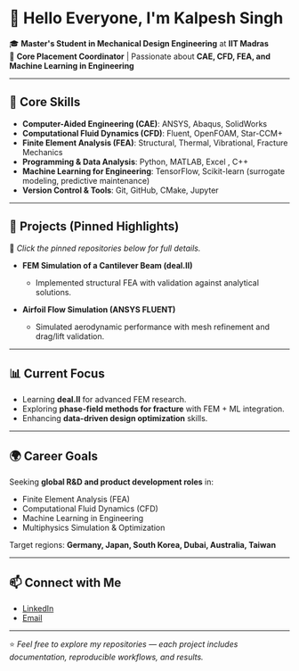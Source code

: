 # 👋 Hello Everyone, I'm Kalpesh Singh  

🎓 **Master's Student in Mechanical Design Engineering** at **IIT Madras**  
📌 **Core Placement Coordinator** | Passionate about **CAE, CFD, FEA, and Machine Learning in Engineering**  

---

## 🔧 Core Skills
- **Computer-Aided Engineering (CAE)**: ANSYS, Abaqus, SolidWorks  
- **Computational Fluid Dynamics (CFD)**: Fluent, OpenFOAM, Star-CCM+  
- **Finite Element Analysis (FEA)**: Structural, Thermal, Vibrational, Fracture Mechanics  
- **Programming & Data Analysis**: Python, MATLAB, Excel , C++ 
- **Machine Learning for Engineering**: TensorFlow, Scikit-learn (surrogate modeling, predictive maintenance)  
- **Version Control & Tools**: Git, GitHub, CMake, Jupyter  

---

## 🚀 Projects (Pinned Highlights)
📌 *Click the pinned repositories below for full details.*  

- **FEM Simulation of a Cantilever Beam (deal.II)**  
  - Implemented structural FEA with validation against analytical solutions.  

- **Airfoil Flow Simulation (ANSYS FLUENT)**  
  - Simulated aerodynamic performance with mesh refinement and drag/lift validation.  


---

## 📊 Current Focus
- Learning **deal.II** for advanced FEM research.  
- Exploring **phase-field methods for fracture** with FEM + ML integration.  
- Enhancing **data-driven design optimization** skills.  

---

## 🌍 Career Goals
Seeking **global R&D and product development roles** in:  
- Finite Element Analysis (FEA)  
- Computational Fluid Dynamics (CFD)  
- Machine Learning in Engineering  
- Multiphysics Simulation & Optimization  

Target regions: **Germany, Japan, South Korea, Dubai, Australia, Taiwan**  

---

## 📫 Connect with Me
- [LinkedIn](https://www.linkedin.com/in/kalpeshiitm/)  
- [Email](mailto:me24m086@smail.iitm.ac.in)  

---
⭐ *Feel free to explore my repositories — each project includes documentation, reproducible workflows, and results.*  
